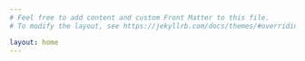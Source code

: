 ```yaml
---
# Feel free to add content and custom Front Matter to this file.
# To modify the layout, see https://jekyllrb.com/docs/themes/#overriding-theme-defaults

layout: home
---
```

<!-- <p>
My name is Linhua Wang. I am currently a Bioinformatician at Icahn School of Medicine at Mount Sinai. My career interests include data science and human diseases. I have a B.S. degree in Biotechnology and an M.S. in Computational Biology. I will start my PhD study this fall! 
</p>
 -->